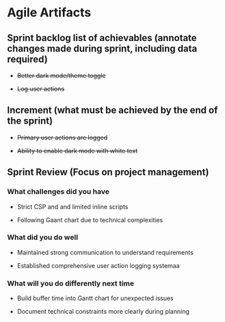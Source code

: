 # Agile Artifacts

## Sprint backlog list of achievables (annotate changes made during sprint, including data required)

- ~~Better dark mode/theme toggle~~

- ~~Log user actions~~

## Increment (what must be achieved by the end of the sprint)

- ~~Primary user actions are logged~~ 

- ~~Ability to enable dark mode with white text~~

## Sprint Review (Focus on project management)

### What challenges did you have

- Strict CSP and and limited inline scripts

- Following Gaant chart due to technical complexities

### What did you do well

- Maintained strong communication to understand requirements

- Established comprehensive user action logging systemaa

### What will you do differently next time

- Build buffer time into Gantt chart for unexpected issues

- Document technical constraints more clearly during planning